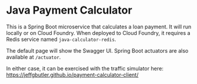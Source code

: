 # Java Payment Calculator

This is a Spring Boot microservice that calculates a loan payment. It will run locally or on Cloud Foundry. When deployed
to Cloud Foundry, it requires a Redis service named `java-calculator-redis`.

The default page will show the Swagger UI. Spring Boot actuators are also available at `/actuator`.

In either case, it can be exercised with the traffic simulator here: https://jeffgbutler.github.io/payment-calculator-client/
